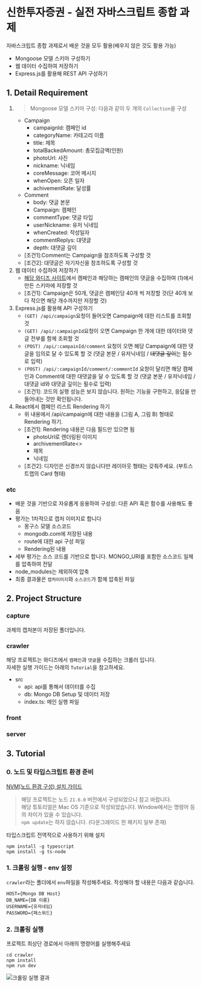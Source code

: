 # 신한투자증권 - 실전 자바스크립트 종합 과제

자바스크립트 종합 과제로서 배운 것을 모두 활용(배우지 않은 것도 활용 가능)

-   Mongoose 모델 스키마 구성하기
-   웹 데이터 수집하여 저장하기
-   Express.js를 활용해 REST API 구성하기

## 1. Detail Requirement

1. > Mongoose 모델 스키마 구성: 다음과 같이 두 개의 `Collection`을 구성
    - Campaign
        - campaignId: 캠페인 id
        - categoryName: 카테고리 이름
        - title: 제목
        - totalBackedAmount: 총모집금액(인원)
        - photoUrl: 사진
        - nickname: 닉네임
        - coreMessage: 코어 메시지
        - whenOpen: 오픈 일자
        - achivementRate: 달성률
    - Comment
        - body: 댓글 본문
        - Campaign: 캠페인
        - commentType: 댓글 타입
        - userNickname: 유저 닉네임
        - whenCreated: 작성일자
        - commentReplys: 대댓글
        - depth: 대댓글 깊이
    - \[조건1\]:Comment는 Campaign을 참조하도록 구성할 것
    - \[조건2\]: 대댓글은 자기자신을 참조하도록 구성할 것
2. 웹 데이터 수집하여 저장하기
    - [해당 와디즈 사이트](https://www.wadiz.kr/web/wreward/main?order=support)에서 캠페인과 해당하는 캠페인의 댓글을 수집하여 (1)에서 만든 스키마에 저장할 것
    - \[조건1\]: Campaign은 50개, 댓글은 캠페인당 40개 씩 저장할 것(단 40개 보다 작으면 해당 개수까지만 저장할 것)
3. Express.js를 활용해 API 구성하기
    - `(GET) /api/campaign`요청이 들어오면 Campaign에 대한 리스트를 조회할 것
    - `(GET) /api/:campaignId`요청이 오면 Campaign 한 개에 대한 데이터와 댓글 전부를 함께 조회할 것
    - `(POST) /api/:campainId/comment` 요청이 오면 해당 Campaign에 대한 댓글을 임의로 달 수 있도록 할 것 (댓글 본문 / 유저닉네임 / ~~대댓글 깊이~~는 필수로 입력)
    - `(POST) /api/:campaignId/comment/:commentId` 요청이 달리면 해당 캠페인과 Comment에 대한 대댓글을 달 수 있도록 할 것 (댓글 본문 / 유저닉네임 / 대댓글 id와 대댓글 깊이는 필수로 입력)
    - \[조건1\]: 코드의 실행 성능은 보지 않습니다. 원하는 기능을 구현하고, 응답을 만들어내는 것만 확인됩니다.
4. React에서 캠페인 리스트 Rendering 하기
    - 위 내용에서 /api/campaign에 대한 내용을 (그림 A, 그림 B) 형태로 Rendering 하기.
    - \[조건1\]: Rendering 내용은 다음 필드만 있으면 됨
        - photoUrl로 렌더링된 이미지
        - archivementRate<>
        - 제목
        - 닉네임
    - \[조건2\]: 디자인은 신경쓰지 않습니다만 레이아웃 형태는 갖춰주세요. (부트스트랩의 Card 형태)

### etc

-   배운 것을 기반으로 자유롭게 응용하여 구성성: 다른 API 혹은 함수를 사용해도 좋음
-   평가는 1차적으로 캡처 이미지로 합니다
    -   몽구스 모델 소스코드
    -   mongodb.com에 저장된 내용
    -   route에 대한 api 구성 파일
    -   Rendering된 내용
-   세부 평가는 소스 코드를 기반으로 합니다. MONGO_URI를 포함한 소스코드 일체를 압축하여 전달
-   node_modules는 제외하여 압축
-   최종 결과물은 `캡처이미지`와 `소스코드`가 함께 압축된 파일

## 2. Project Structure

### capture

과제의 캡처본이 저장된 폴더입니다.

### crawler

해당 프로젝트는 와디즈에서 `캠페인`과 `댓글`을 수집하는 크롤러 입니다.  
자세한 실행 가이드는 아래의 `Tutorial`을 참고하세요.

-   src
    -   api: api를 통해서 데이터를 수집
    -   db: Mongo DB Setup 및 데이터 저장
    -   index.ts: 메인 실행 파일

### front

### server

## 3. Tutorial

### 0. 노드 및 타입스크립트 환경 준비

[NVM(노드 환경 구성) 설치 가이드](https://jang8584.tistory.com/295)

> 해당 프로젝트는 노드 `21.6.0` 버전에서 구성되었으니 참고 바랍니다.  
> 해당 튜토리얼은 Mac OS 기준으로 작성되었습니다. Window에서는 명령어 등의 차이가 있을 수 있습니다.  
> `npm update`는 하지 않습니다. (다운그레이드 한 패키지 일부 존재)

타입스크립트 전역적으로 사용하기 위해 설치

```
npm install -g typescript
npm install -g ts-node
```

### 1. 크롤링 실행 - env 설정

`crawler`라는 폴더에서 `env`파일을 작성해주세요. 작성해야 할 내용은 다음과 같습니다.

```
HOST={Mongo DB Host}
DB_NAME={DB 이름}
USERNAME={유저네임}
PASSWORD={패스워드}
```

### 2. 크롤링 실행

프로젝트 최상단 경로에서 아래의 명령어를 실행해주세요

```
cd crawler
npm install
npm run dev
```

![크롤링 실행 결과](https://github.com/EastWon0103/shinhan-javascript-assignment/blob/main/capture/%ED%81%AC%EB%A1%A4%EB%A7%81%EC%99%84%EB%A3%8C%EC%BA%A1%EC%B2%98.png?raw=true)
